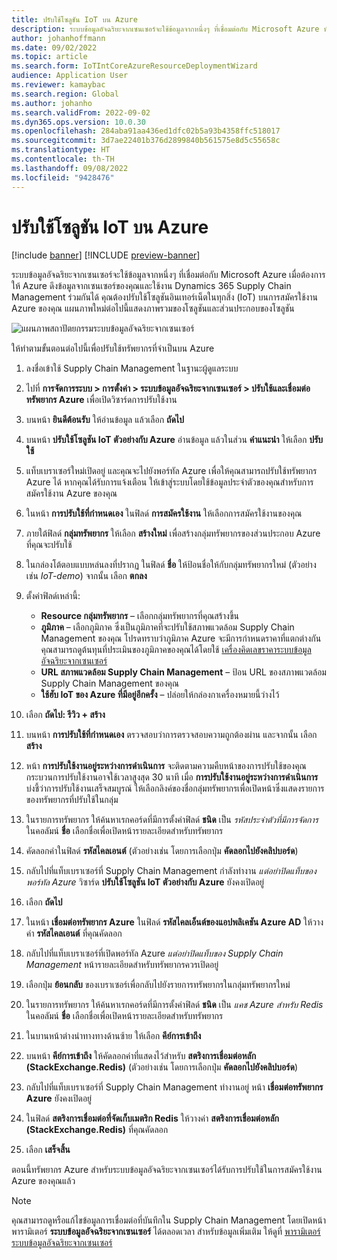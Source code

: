 ```yaml
---
title: ปรับใช้โซลูชัน IoT บน Azure
description: ระบบข้อมูลอัจฉริยะจากเซนเซอร์จะใช้ข้อมูลจากหนึ่งๆ ที่เชื่อมต่อกับ Microsoft Azure หัวข้อนี้อธิบายวิธีการจัดวางโซลูชันอินเทอร์เน็ตในทุกสิ่ง (IoT) ในการสมัครใช้งาน Azure ของคุณ
author: johanhoffmann
ms.date: 09/02/2022
ms.topic: article
ms.search.form: IoTIntCoreAzureResourceDeploymentWizard
audience: Application User
ms.reviewer: kamaybac
ms.search.region: Global
ms.author: johanho
ms.search.validFrom: 2022-09-02
ms.dyn365.ops.version: 10.0.30
ms.openlocfilehash: 284aba91aa436ed1dfc02b5a93b4358ffc518017
ms.sourcegitcommit: 3d7ae22401b376d2899840b561575e8d5c55658c
ms.translationtype: HT
ms.contentlocale: th-TH
ms.lasthandoff: 09/08/2022
ms.locfileid: "9428476"
---
```

# <a name="deploy-an-iot-solution-on-azure"></a>ปรับใช้โซลูชัน IoT บน Azure

[!include [banner](../includes/banner.md)]
[!INCLUDE [preview-banner](../includes/preview-banner.md)]

ระบบข้อมูลอัจฉริยะจากเซนเซอร์จะใช้ข้อมูลจากหนึ่งๆ ที่เชื่อมต่อกับ Microsoft Azure เมื่อต้องการให้ Azure ดึงข้อมูลจากเซนเซอร์ของคุณและใช้งาน Dynamics 365 Supply Chain Management ร่วมกันได้ คุณต้องปรับใช้โซลูชันอินเทอร์เน็ตในทุกสิ่ง (IoT) บนการสมัครใช้งาน Azure ของคุณ แผนภาพใหม่ต่อไปนี้แสดงภาพรวมของโซลูชันและส่วนประกอบของโซลูชัน

![แผนภาพสถาปัตยกรรมระบบข้อมูลอัจฉริยะจากเซนเซอร์](media/sdi-architecture.png "แผนภาพสถาปัตยกรรมระบบข้อมูลอัจฉริยะจากเซนเซอร์")

ให้ทำตามขั้นตอนต่อไปนี้เพื่อปรับใช้ทรัพยากรที่จำเป็นบน Azure

1. ลงชื่อเข้าใช้ Supply Chain Management ในฐานะผู้ดูแลระบบ
1. ไปที่ **การจัดการระบบ \> การตั้งค่า \> ระบบข้อมูลอัจฉริยะจากเซนเซอร์ \> ปรับใช้และเชื่อมต่อทรัพยากร Azure** เพื่อเปิดวิซาร์ดการปรับใช้งาน
1. บนหน้า **ยินดีต้อนรับ** ให้อ่านข้อมูล แล้วเลือก **ถัดไป**
1. บนหน้า **ปรับใช้โซลูชัน IoT ตัวอย่างกับ Azure** อ่านข้อมูล แล้วในส่วน **คําแนะนํา** ให้เลือก **ปรับใช้**
1. แท็บเบราเซอร์ใหม่เปิดอยู่ และคุณจะไปยังพอร์ทัล Azure เพื่อให้คุณสามารถปรับใช้ทรัพยากร Azure ได้ หากคุณได้รับการแจ้งเตือน ให้เข้าสู่ระบบโดยใช้ข้อมูลประจำตัวของคุณสำหรับการสมัครใช้งาน Azure ของคุณ
1. ในหน้า **การปรับใช้ที่กำหนดเอง** ในฟิลด์ **การสมัครใช้งาน** ให้เลือกการสมัครใช้งานของคุณ
1. ภายใต้ฟิลด์ **กลุ่มทรัพยากร** ให้เลือก **สร้างใหม่** เพื่อสร้างกลุ่มทรัพยากรของส่วนประกอบ Azure ที่คุณจะปรับใช้
1. ในกล่องโต้ตอบแบบหล่นลงที่ปรากฏ ในฟิลด์ **ชื่อ** ให้ป้อนชื่อให้กับกลุ่มทรัพยากรใหม่ (ตัวอย่างเช่น *IoT-demo*) จากนั้น เลือก **ตกลง**
1. ตั้งค่าฟิลด์เหล่านี้:

    - **Resource กลุ่มทรัพยากร** – เลือกกลุ่มทรัพยากรที่คุณสร้างขึ้น
    - **ภูมิภาค** – เลือกภูมิภาค ซึ่งเป็นภูมิภาคที่จะปรับใช้สภาพแวดล้อม Supply Chain Management ของคุณ โปรดทราบว่าภูมิภาค Azure จะมีการกําหนดราคาที่แตกต่างกัน คุณสามารถดูต้นทุนที่ประเมินของภูมิภาคของคุณได้โดยใช้ [เครื่องคิดเลขราคาระบบข้อมูลอัจฉริยะจากเซนเซอร์](https://azure.com/e/c36c4947ebff4215b2e62590c2a24c68)
    - **URL สภาพแวดล้อม Supply Chain Management** – ป้อน URL ของสภาพแวดล้อม Supply Chain Management ของคุณ
    - **ใช้ฮับ IoT ของ Azure ที่มีอยู่อีกครั้ง** – ปล่อยให้กล่องกาเครื่องหมายนี้ว่างไว้

1. เลือก **ถัดไป: รีวิว + สร้าง**
1. บนหน้า **การปรับใช้ที่กำหนดเอง** ตรวจสอบว่าการตรวจสอบความถูกต้องผ่าน และจากนั้น เลือก **สร้าง**
1. หน้า **การปรับใช้งานอยู่ระหว่างการดำเนินการ** จะติดตามความคืบหน้าของการปรับใช้ของคุณ กระบวนการปรับใช้งานอาจใช้เวลาสูงสุด 30 นาที เมื่อ **การปรับใช้งานอยู่ระหว่างการดำเนินการ** บ่งชี้ว่าการปรับใช้งานเสร็จสมบูรณ์ ให้เลือกลิงค์ของชื่อกลุ่มทรัพยากรเพื่อเปิดหน้าซึ่งแสดงรายการของทรัพยากรที่ปรับใช้ในกลุ่ม
1. ในรายการทรัพยากร ให้ค้นหาเรกคอร์ดที่มีการตั้งค่าฟิลด์ **ชนิด** เป็น *รหัสประจำตัวที่มีการจัดการ* ในคอลัมน์ **ชื่อ** เลือกชื่อเพื่อเปิดหน้ารายละเอียดสำหรับทรัพยากร
1. คัดลอกค่าในฟิลด์ **รหัสไคลเอนต์** (ตัวอย่างเช่น โดยการเลือกปุ่ม **คัดลอกไปยังคลิปบอร์ด**)
1. กลับไปที่แท็บเบราเซอร์ที่ Supply Chain Management กำลังทำงาน *แต่อย่าปิดแท็บของพอร์ทัล Azure* วิซาร์ด **ปรับใช้โซลูชัน IoT ตัวอย่างกับ Azure** ยังคงเปิดอยู่ 
1. เลือก **ถัดไป**
1. ในหน้า **เชื่อมต่อทรัพยากร Azure** ในฟิลด์ **รหัสไคลเอ็นต์ของแอปพลิเคชัน Azure AD** ให้วางค่า **รหัสไคลเอนต์** ที่คุณคัดลอก
1. กลับไปที่แท็บเบราเซอร์ที่เปิดพอร์ทัล Azure *แต่อย่าปิดแท็บของ Supply Chain Management* หน้ารายละเอียดสำหรับทรัพยากรควรเปิดอยู่
1. เลือกปุ่ม **ย้อนกลับ** ของเบราเซอร์เพื่อกลับไปยังรายการทรัพยากรในกลุ่มทรัพยากรใหม่
1. ในรายการทรัพยากร ให้ค้นหาเรกคอร์ดที่มีการตั้งค่าฟิลด์ **ชนิด** เป็น *แคช Azure สำหรับ Redis* ในคอลัมน์ **ชื่อ** เลือกชื่อเพื่อเปิดหน้ารายละเอียดสำหรับทรัพยากร
1. ในบานหน้าต่างนำทางทางด้านซ้าย ให้เลือก **คีย์การเข้าถึง**
1. บนหน้า **คีย์การเข้าถึง** ให้คัดลอกค่าที่แสดงไว้สำหรับ **สตริงการเชื่อมต่อหลัก (StackExchange.Redis)** (ตัวอย่างเช่น โดยการเลือกปุ่ม **คัดลอกไปยังคลิปบอร์ด**)
1. กลับไปที่แท็บเบราเซอร์ที่ Supply Chain Management ทำงานอยู่ หน้า **เชื่อมต่อทรัพยากร Azure** ยังคงเปิดอยู่
1. ในฟิลด์ **สตริงการเชื่อมต่อที่จัดเก็บเมตริก Redis** ให้วางค่า **สตริงการเชื่อมต่อหลัก (StackExchange.Redis)** ที่คุณคัดลอก
1. เลือก **เสร็จสิ้น**

ตอนนี้ทรัพยากร Azure สำหรับระบบข้อมูลอัจฉริยะจากเซนเซอร์ได้รับการปรับใช้ในการสมัครใช้งาน Azure ของคุณแล้ว

> [!NOTE]
> คุณสามารถดูหรือแก้ไขข้อมูลการเชื่อมต่อที่บันทึกใน Supply Chain Management โดยเปิดหน้าพารามิเตอร์ **ระบบข้อมูลอัจฉริยะจากเซนเซอร์** ได้ตลอดเวลา สำหรับข้อมูลเพิ่มเติม ให้ดูที่ [พารามิเตอร์ระบบข้อมูลอัจฉริยะจากเซนเซอร์](sdi-parameters.md)
